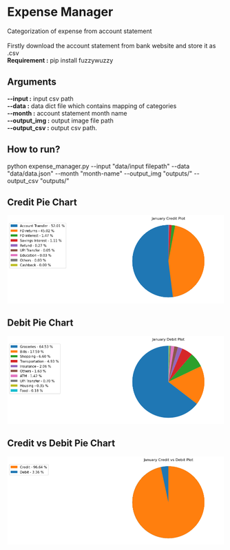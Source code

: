 # Expense Manager
Categorization of expense from account statement\
\
Firstly download the account statement from bank website and store it as .csv\
**Requirement :** pip install fuzzywuzzy 
  
## Arguments
**--input :** input csv path\
**--data :** data dict file which contains mapping of categories\
**--month :** account statement month name\
**--output_img :** output image file path\
**--output_csv :** output csv path. 

## How to run?
python expense_manager.py --input "data/input filepath" --data "data/data.json" --month "month-name" --output_img "outputs/" --output_csv "outputs/"

## Credit Pie Chart
![Credit Pie Chart](https://github.com/Anirudh1905/Expense_manager/blob/main/outputs/January%20Credit.png)

## Debit Pie Chart
![Debit Pie Chart](https://github.com/Anirudh1905/Expense_manager/blob/main/outputs/January%20Debit.png)

## Credit vs Debit Pie Chart
![Credit vs Debit Pie Chart](https://github.com/Anirudh1905/Expense_manager/blob/main/outputs/January%20Credit%20vs%20Debit.png)
